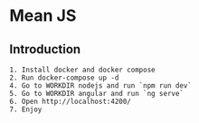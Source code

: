 # Mean JS

## Introduction
    1. Install docker and docker compose
    2. Run docker-compose up -d
    4. Go to WORKDIR nodejs and run `npm run dev`
    5. Go to WORKDIR angular and run `ng serve`
    6. Open http://localhost:4200/
    7. Enjoy